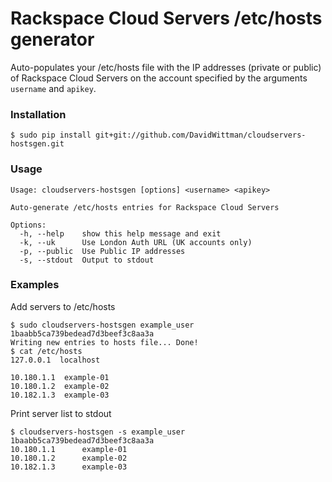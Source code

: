 # Rackspace Cloud Servers /etc/hosts generator

Auto-populates your /etc/hosts file with the IP addresses (private or public) of Rackspace Cloud Servers on the account specified by the arguments `username` and `apikey`.

### Installation

```
$ sudo pip install git+git://github.com/DavidWittman/cloudservers-hostsgen.git
```

### Usage

```
Usage: cloudservers-hostsgen [options] <username> <apikey>

Auto-generate /etc/hosts entries for Rackspace Cloud Servers

Options:
  -h, --help    show this help message and exit
  -k, --uk      Use London Auth URL (UK accounts only)
  -p, --public  Use Public IP addresses
  -s, --stdout  Output to stdout
```

### Examples
Add servers to /etc/hosts

```
$ sudo cloudservers-hostsgen example_user 1baabb5ca739bedead7d3beef3c8aa3a
Writing new entries to hosts file... Done!
$ cat /etc/hosts
127.0.0.1  localhost

10.180.1.1	example-01
10.180.1.2	example-02
10.182.1.3	example-03
```

Print server list to stdout

```
$ cloudservers-hostsgen -s example_user 1baabb5ca739bedead7d3beef3c8aa3a
10.180.1.1      example-01
10.180.1.2      example-02
10.182.1.3      example-03
```
